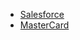 - [Salesforce]()
- [MasterCard](https://careers.mastercard.com/us/en/job/MASRUSR211821EXTERNALENUS/Enterprise-Operations-Engineer-I)
